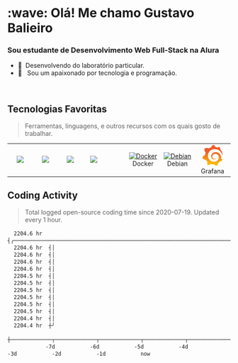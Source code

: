<h1 align="left" id="macropower-title">:wave: Olá! Me chamo Gustavo Balieiro</h1>
<h3 align="left">Sou estudante de Desenvolvimento Web Full-Stack na Alura</h3>


- :seedling: &nbsp;Desenvolvendo do laboratório particular.
- :speech_balloon: &nbsp; Sou um apaixonado por tecnologia e programação.

<br>

<h2 align="left" id="macropower-tech">Tecnologias Favoritas</h2>

> Ferramentas, linguagens, e outros recursos com os quais gosto de trabalhar.

<table>
  <tr>
    <td align="center" width="96">
      <a href="#macropower-tech">
        <img src="https://cdn.jsdelivr.net/gh/devicons/devicon@latest/icons/html5/html5-original-wordmark.svg" />
      </a>
      <br>
    </td>
    <td align="center" width="96">
      <a href="#macropower-tech">
        <img src="https://cdn.jsdelivr.net/gh/devicons/devicon@latest/icons/css3/css3-original-wordmark.svg" />
      </a>
      <br>
    </td>
    <td align="center" width="86">
      <a href="#macropower-tech">
        <img src="https://cdn.jsdelivr.net/gh/devicons/devicon@latest/icons/javascript/javascript-original.svg" />
      </a>
      <br>
    </td>
    <td align="center" width="80">
      <a href="#macropower-tech">
        <img src="https://cdn.jsdelivr.net/gh/devicons/devicon@latest/icons/c/c-original.svg" />
      </a>
      <br>
    </td>
    <td align="center" width="96">
      <a href="#macropower-tech" >
       <link rel="stylesheet" type='text/css' href="https://cdn.jsdelivr.net/gh/devicons/devicon@latest/devicon.min.css" />
      </a>
      <br>
    </td>
    <td align="center" width="96"> 
      <a href="#macropower-tech" >
        <img src="./img/docker-original.svg" width="48" height="48" alt="Docker" />
      </a>
      <br>Docker
    </td>
    <td align="center"  width="96">
      <a href="#macropower-tech">
        <img src="./img/debian-original.svg" width="48" height="48" alt="Debian" />
      </a>
      <br>Debian
    </td>
    <td align="center" width="96">
      <a href="#macropower-tech" >
        <img src="https://raw.githubusercontent.com/grafana/grafana/master/public/img/grafana_icon.svg" width="48" height="48" alt="Grafana" />
      </a>
      <br>Grafana
    </td>
  </tr>
</table>

<h2 align="left">Coding Activity</h2>

> Total logged open-source coding time since 2020-07-19. Updated every 1 hour.

<!-- prettier-ignore-start -->
<!-- START_SECTION:ascii_graph -->

```
  2204.6 hr  ┤╭────────────────────────────────────────────────────────────────────────────────────────────────── 
  2204.6 hr  ┤│                                                                                                   
  2204.6 hr  ┤│                                                                                                   
  2204.6 hr  ┤│                                                                                                   
  2204.6 hr  ┤│                                                                                                   
  2204.5 hr  ┤│                                                                                                   
  2204.5 hr  ┤│                                                                                                   
  2204.5 hr  ┤│                                                                                                   
  2204.5 hr  ┤│                                                                                                   
  2204.5 hr  ┤│                                                                                                   
  2204.5 hr  ┤│                                                                                                   
  2204.4 hr  ┤│                                                                                                   
  2204.4 hr  ┼╯                                                                                                   
             ┼─────────────┬─────────────┬─────────────┬─────────────┬─────────────┬─────────────┬─────────────┤ 
            -7d           -6d           -5d           -4d           -3d           -2d           -1d           now
```

<!-- END_SECTION:ascii_graph -->
<!-- prettier-ignore-end -->

<!-- links -->

[84.51°]: https://github.com/8451 "84.51° Github Home"
[issues page]: https://github.com/MacroPower/MacroPower/issues "MacroPower/issues"
[linkedin]: https://www.linkedin.com/in/colvinjm "Jacob Colvin LinkedIn"
[homelab]: https://github.com/MacroPower/homelab "MacroPower/homelab"
[blog]: https://jacobcolvin.com/posts/ "My Blog"
